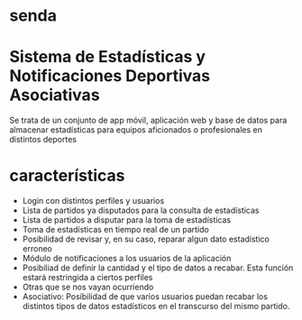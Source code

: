 # senda
# Sistema de Estadísticas y Notificaciones Deportivas Asociativas
Se trata de un conjunto de app móvil, aplicación web y base de datos para almacenar estadísticas para equipos aficionados o profesionales en distintos deportes
# características
- Login con distintos perfiles y usuarios
- Lista de partidos ya disputados para la consulta de estadísticas
- Lista de partidos a disputar para la toma de estadísticas
- Toma de estadísticas en tiempo real de un partido
- Posibilidad de revisar y, en su caso, reparar algun dato estadístico erroneo
- Módulo de notificaciones a los usuarios de la aplicación
- Posibiliad de definir la cantidad y el tipo de datos a recabar. Esta función estará restringida a ciertos perfiles
- Otras que se nos vayan ocurriendo
- Asociativo: Posibilidad de que varios usuarios puedan recabar los distintos tipos de datos estadísticos en el transcurso del mismo partido.
